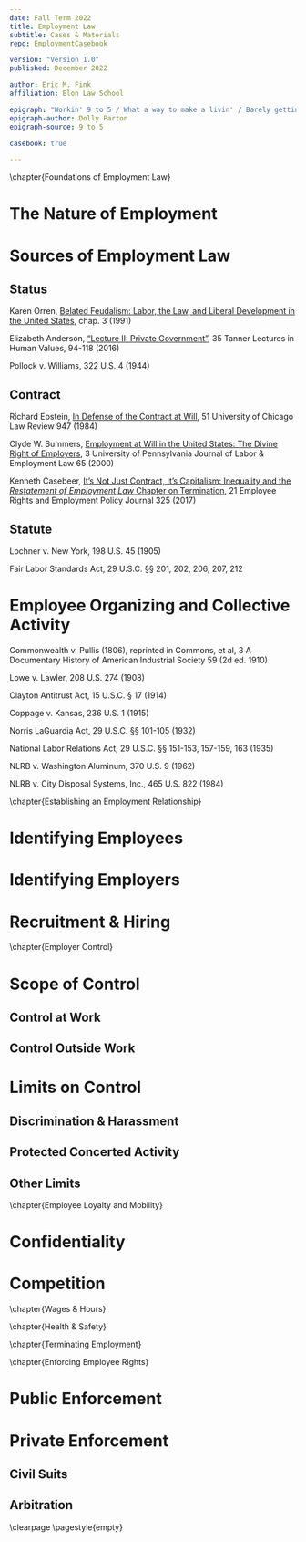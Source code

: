 ```yaml
---
date: Fall Term 2022
title: Employment Law
subtitle: Cases & Materials 
repo: EmploymentCasebook

version: "Version 1.0"
published: December 2022

author: Eric M. Fink
affiliation: Elon Law School

epigraph: "Workin' 9 to 5 / What a way to make a livin' / Barely gettin' by / It's all takin' and no givin' / They just use your mind / And they never give you credit / It's enough to drive you / Crazy if you let it"
epigraph-author: Dolly Parton
epigraph-source: 9 to 5 

casebook: true 

---
```


\chapter{Foundations of Employment Law}

# The Nature of Employment 

# Sources of Employment Law 

## Status

Karen Orren, [Belated Feudalism: Labor, the Law, and Liberal Development in the United States](https://www.emfink.net/EmploymentLaw/assets/materials/Introduction/Orren.pdf), chap. 3 (1991)

Elizabeth Anderson, [“Lecture II: Private Government”](https://www.emfink.net/EmploymentLaw/assets/materials/Introduction/Anderson.pdf), 35 Tanner Lectures in Human Values, 94-118 (2016)

Pollock v. Williams, 322 U.S. 4 (1944)

## Contract
 
Richard Epstein, [In Defense of the Contract at Will](https://www.emfink.net/EmploymentLaw/assets/materials/Introduction/Epstein1984.pdf), 51 University of Chicago Law Review 947 (1984)

Clyde W. Summers, [Employment at Will in the United States: The Divine Right of Employers](https://www.emfink.net/EmploymentLaw/assets/materials/Introduction/Summers2000.pdf), 3 University of Pennsylvania Journal of Labor & Employment Law 65 (2000)

Kenneth Casebeer, [It’s Not Just Contract, It’s Capitalism: Inequality and the _Restatement of Employment Law_ Chapter on Termination](https://www.emfink.net/EmploymentLaw/assets/materials/Introduction/Casebeer2017.pdf), 21 Employee Rights and Employment Policy Journal 325 (2017)

## Statute

Lochner v. New York, 198 U.S. 45 (1905)

Fair Labor Standards Act, 29 U.S.C. §§ 201, 202, 206, 207, 212

# Employee Organizing and Collective Activity

Commonwealth v. Pullis (1806), reprinted in Commons, et al, 3 A Documentary History of American Industrial Society 59 (2d ed. 1910)

Lowe v. Lawler, 208 U.S. 274 (1908)

Clayton Antitrust Act, 15 U.S.C. § 17 (1914)

Coppage v. Kansas, 236 U.S. 1 (1915)

Norris LaGuardia Act, 29 U.S.C. §§ 101-105 (1932)

National Labor Relations Act, 29 U.S.C. §§ 151-153, 157-159, 163 (1935)

NLRB v. Washington Aluminum, 370 U.S. 9 (1962)

NLRB v. City Disposal Systems, Inc., 465 U.S. 822 (1984)

\chapter{Establishing an Employment Relationship}

# Identifying Employees

#  Identifying Employers 

# Recruitment \& Hiring 

\chapter{Employer Control}

# Scope of Control 

## Control at Work 

## Control Outside Work 

# Limits on Control 

## Discrimination \& Harassment 

## Protected Concerted Activity 

## Other Limits 

\chapter{Employee Loyalty and Mobility}

# Confidentiality 

# Competition 

\chapter{Wages \& Hours}

\chapter{Health \& Safety}

\chapter{Terminating Employment}

\chapter{Enforcing Employee Rights}

# Public Enforcement 

# Private Enforcement 

## Civil Suits 

## Arbitration 

\clearpage
\pagestyle{empty}